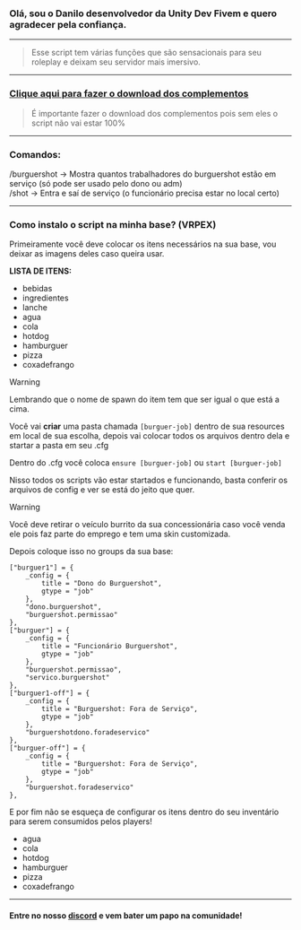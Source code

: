 ### Olá, sou o Danilo desenvolvedor da Unity Dev Fivem e quero agradecer pela confiança.

<hr>

> Esse script tem várias funções que são sensacionais para seu roleplay e deixam seu servidor mais imersivo.

<hr>

### [Clique aqui para fazer o download dos complementos](https://drive.google.com/drive/folders/1CUdOwMVM_SiRJM8oxWi-DnSQKZYV9ArQ?usp=sharing) <br>
> É importante fazer o download dos complementos pois sem eles o script não vai estar 100%
<hr>

### Comandos: <br>
/burguershot -> Mostra quantos trabalhadores do burguershot estão em serviço (só pode ser usado pelo dono ou adm) <br>
/shot -> Entra e saí de serviço (o funcionário precisa estar no local certo)

<hr>

### Como instalo o script na minha base? (VRPEX)<br>

Primeiramente você deve colocar os itens necessários na sua base, vou deixar as imagens deles caso queira usar.<br>

**LISTA DE ITENS:**<br>
- bebidas<br>
- ingredientes<br>
- lanche<br>
- agua<br>
- cola<br>
- hotdog<br>
- hamburguer<br>
- pizza <br>
- coxadefrango<br>


> [!WARNING]
Lembrando que o nome de spawn do item tem que ser igual o que está a cima.

Você vai __criar__ uma pasta chamada ```[burguer-job]``` dentro de sua resources em local de sua escolha, depois vai colocar todos os arquivos dentro dela e startar a pasta em seu .cfg

Dentro do .cfg você coloca
```ensure [burguer-job]```
ou
```start [burguer-job]```

Nisso todos os scripts vão estar startados e funcionando, basta conferir os arquivos de config e ver se está do jeito que quer.

> [!WARNING]
Você deve retirar o veículo burrito da sua concessionária caso você venda ele pois faz parte do emprego e tem uma skin customizada.

Depois coloque isso no groups da sua base:

	["burguer1"] = {
		_config = {
			title = "Dono do Burguershot",
			gtype = "job"
		},
		"dono.burguershot",
		"burguershot.permissao"
	},
	["burguer"] = {
		_config = {
			title = "Funcionário Burguershot",
			gtype = "job"
		},
		"burguershot.permissao",
		"servico.burguershot"
	},
	["burguer1-off"] = {
		_config = {
			title = "Burguershot: Fora de Serviço",
			gtype = "job"
		},
		"burguershotdono.foradeservico"
	},
	["burguer-off"] = {
		_config = {
			title = "Burguershot: Fora de Serviço",
			gtype = "job"
		},
		"burguershot.foradeservico"
	},

E por fim não se esqueça de configurar os itens dentro do seu inventário para serem consumidos pelos players! <br>
- agua <br>
- cola <br>
- hotdog <br>
- hamburguer <br>
- pizza <br>
- coxadefrango <br>

<hr>

#### Entre no nosso [discord](https://discord.gg/pbT5wVp8e9) e vem bater um papo na comunidade!
